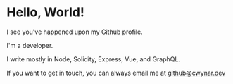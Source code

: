 # Hello, World!

I see you've happened upon my Github profile.

I'm a developer.

I write mostly in Node, Solidity, Express, Vue, and GraphQL.

If you want to get in touch, you can always email me at [github@cwynar.dev](mailto:github@cwynar.dev)

